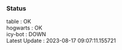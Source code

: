 ### Status


table : OK  
hogwarts : OK  
icy-bot : DOWN  
Latest Update : 2023-08-17 09:07:11.155721
